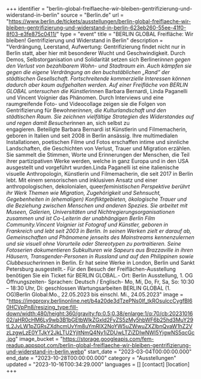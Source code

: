 +++
identifier = "berlin-global-freiflaeche-wir-bleiben-gentrifizierung-und-widerstand-in-berlin"
source = "Berlin.de"
url = "https://www.berlin.de/tickets/ausstellungen/berlin-global-freiflaeche-wir-bleiben-gentrifizierung-und-widerstand-in-berlin-623eb260-55ee-41f0-8f03-e3fe875c0411/"
type = "event"
title = "BERLIN GLOBAL Freifläche: Wir bleiben! Gentrifizierung und Widerstand in Berlin"
description = "Verdrängung, Leerstand, Aufwertung: Gentrifizierung findet nicht nur in Berlin statt, aber hier mit besonderer Wucht und Geschwindigkeit. Durch Demos, Selbstorganisation und Solidarität setzen sich Berliner*innen gegen den Verlust von bezahlbarem Wohn- und Stadtraum ein. Auch kämpfen sie gegen die eigene Verdrängung an den buchstäblichen „Rand“ der städtischen Gesellschaft. Fortschreitende kommerzielle Interessen können dadurch aber kaum aufgehalten werden. Auf einer Freifläche von BERLIN GLOBAL untersuchen die Künstler*innen Barbara Bernardi, Linda Paganelli und Vincent Voignier das Phänomen. Durch Interviews und eine raumgreifende Foto- und Videocollage zeigen sie die Folgen von Gentrifizierung für Bewohner*innen, die Kulturlandschaft und den städtischen Raum. Sie zeichnen vielfältige Strategien des Widerstandes auf und regen damit Besucher*innen an, sich selbst zu engagieren. Beteiligte Barbara Bernardi ist Künstlerin und Filmemacherin, geboren in Italien und seit 2008 in Berlin ansässig. Ihre multimedialen Installationen, poetischen Filme und Fotos erschaffen intime und sinnliche Landschaften, die Geschichten von Verlust, Trauer und Migration erzählen. Sie sammelt die Stimmen, Worte und Erinnerungen der Menschen, die Teil ihrer partizipativen Werke werden, welche in ganz Europa und in den USA ausgestellt und vorgeführt wurden.Linda Paganelli ist eine italienische visuelle Anthropologin, Künstlerin und Filmemacherin, die seit 2017 in Berlin lebt. Mit einem sensorischen und inklusiven Ansatz und einer anthropologischen, dekolonialen, queer*feministischen Perspektive berührt ihr Werk Themen wie Migration, Zugehörigkeit und Sehnsucht, Gegebenheiten in (ehemaligen) Konfliktgebieten, ökologische Trauer und die Beziehung zwischen Menschen und anderen Spezies. Sie arbeitet mit Museen, Galerien, Universitäten und Nichtregierungsorganisationen zusammen und ist Co-Leiterin der unabhängigen Berlin Film Community.Vincent Voignier ist Fotograf und Künstler, geboren in Frankreich und lebt seit 2003 in Berlin. In seinen Werken zielt er darauf ab, Gemeinschaften und Phänomene jenseits des Mainstreams kennenzulernen und sie visuell ohne Vorurteile oder Stereotypen zu portraitieren. Seine Fotoserien dokumentieren Subkulturen wie Sapeurs aus Brazzaville in ihren Häusern, Transgender-Personen in Russland und auf den Philippinen sowie Clubbesucher*innen in Berlin. Er hat seine Werke in London, Berlin und Sankt Petersburg ausgestellt.- Für den Besuch der Freiflächen-Ausstellung benötigen Sie ein Ticket für BERLIN GLOBAL.- Ort: Berlin Ausstellung, 1. OG Öffnungszeiten- Sprachen: Deutsch / Englisch- Mo, Mi, Do, Fr, Sa, So: 10:30 – 18:30 Uhr, Di: geschlossen Wartungsarbeiten BERLIN GLOBAL (1. OG)Berlin Global:Mo., 22.05.2023 bis einschl. Mi., 24.05.2023"
image = "https://imgproxy.berlinonline.net/b4a20de3dTzePNs0lf_tkROsulccCygfBI60HCVpPn8/resizing_type:fill-down/width:480/height:360/gravity:fp:0.5:0.38/enlarge:1/q:70/cb:2023101602/aHR0cHM6Ly9wb3B1bGEtbWlkZGxld2FyZS5zMy5hbWF6b25hd3MuY29tL2JvLW1pZGRsZXdhcmUvYm8uYmRlX2NoYW5uZWwuZXZlbnQvaW1hZ2VzLzgwLzE0YTJkY2JkLTU2YjItNmQ4Ny1iZDUwLTZiZDIwNWI5YjgwNS5qcGc.jpg"
image_bucket = "https://storage.googleapis.com/fem-readup.appspot.com/berlin-global-freiflaeche-wir-bleiben-gentrifizierung-und-widerstand-in-berlin.webp"
start_date = "2023-03-04T00:00:00.000"
end_date = "2023-10-28T00:00:00.000"
category = "Ausstellungen"
updated = "2023-10-16T00:34:29.000"
languages = []
[contact]
[location]
+++